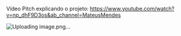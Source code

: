 Vídeo Pitch explicando o projeto:
https://www.youtube.com/watch?v=np_dhF9D3os&ab_channel=MateusMendes

![Uploading image.png…]()

